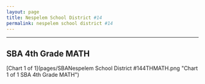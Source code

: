 ```yaml
---
layout: page
title: Nespelem School District #14
permalink: nespelem school district #14
---
```




___

## SBA 4th Grade MATH

[Chart 1 of 1](pages/SBANespelem School District #144THMATH.png "Chart 1 of 1 SBA 4th Grade MATH")

